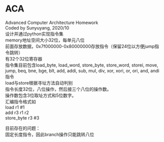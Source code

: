 # ACA  
Advanced Computer Architecture Homework  
Coded by Sunyuyang, 2020/10  
设计并通过python实现指令集  
memory地址空间大小32位，每单元八位  
前面存放数据，0x7f000000-0x80000000存放指令（保留24位以方便jump指令跳转）  
有32个32位寄存器  
指令集目前包含load_byte, load_word, store_byte, store_word, storei, move, jump, beq, bne, bge, blt, add, addi, sub, mul, div, xor, xori, or, ori, and, andi指令  
load与store根据寻址方法自动判别  
指令长度32位，八位操作，然后接三个八位的操作数。  
操作数包含3位取址方式和5位数字。  
汇编指令格式如  
load r1 #1  
add r3 r1 r2  
store_byte r3 #3  

目前存在的问题：  
固定长度指令，因此branch操作只能跳转八位
